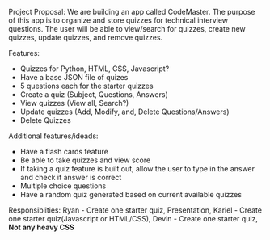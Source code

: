 Project Proposal:
We are building an app called CodeMaster. The purpose of this app is to organize and store quizzes for technical interview questions. The user will be able to view/search for quizzes, create new quizzes, update quizzes, and remove quizzes.


Features:
- Quizzes for Python, HTML, CSS, Javascript?
- Have a base JSON file of quizes
- 5 questions each for the starter quizzes
- Create a quiz (Subject, Questions, Answers)
- View quizzes (View all, Search?)
- Update quizzes (Add, Modify, and, Delete  Questions/Answers)
- Delete Quizzes


Additional features/ideads:
- Have a flash cards feature
- Be able to take quizzes and view score
- If taking a quiz feature is built out, allow the user to type in the answer and check if answer is correct
- Multiple choice questions
- Have a random quiz generated based on current available quizzes


Responsiblities:
Ryan - Create one starter quiz, Presentation,
Kariel - Create one starter quiz(Javascript or HTML/CSS),
Devin - Create one starter quiz, **Not any heavy CSS**